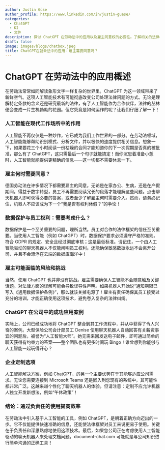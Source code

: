 ```yaml
---
author: Justin Güse
author_profile: https://www.linkedin.com/in/justin-guese/
categories:
  - ChatGPT
  - KI
  - 文件
description: 探讨 ChatGPT 在劳动法中的应用以及雇主同意权的必要性。了解相关的法律框架。
draft: false
image: images/blogs/chatbox.jpeg
title: ChatGPT在就业法中的应用：雇主需要同意吗？
---
```


# ChatGPT 在劳动法中的应用概述

在劳动法常常如同解读象形文字一样复杂的世界里，ChatGPT 为这一领域带来了新鲜空气。这项人工智能技术有可能彻底改变公司处理法律问题的方式。无论是理解特定条款的含义还是研究最新的法律，有了人工智能作为合作伙伴，法律的丛林便会变成一片生机勃勃的花园。但它究竟是如何运作的呢？让我们仔细了解一下！

### 人工智能在现代工作场所中的作用

人工智能不再仅仅是一种炒作，它已成为我们工作世界的一部分。在劳动法领域，人工智能能够帮助识别模式、分析文件，并以极快的速度提供相关信息。想象一下，如果要花三个小时阅读一份枯燥的合同才能知道你的下一次假期是否真的被批准，那么有了 ChatGPT，这只需最后一个句子就能搞定！而你沉思着准备小憩时，人工智能就能提供更精确的信息——这一切都不需要休息一下。

### 雇主何时需要同意？

德国劳动法在许多情况下都需要雇主的同意，无论是在家办公、生病，还是在产假期间。得益于数字转型，员工不再需要阅读冗长的段落才能理解这些问题。点击聊天机器人即可获得必要的答案，或者至少了解雇主何时需要介入。然而，请务必记住，机器人不应该成为下一个“我是否有权利休假？”的争论！

### 数据保护与员工权利：需要考虑什么？

数据保护是一个至关重要的问题，理所当然。员工对合作的法律框架的信任至关重要。当使用人工智能（例如 ChatGPT）时，数据保护要求必须遵守严格的准则。符合 GDPR 的规定、安全且经过彻底审核；这是最低标准。请记住，一个由人工智能驱动的聊天机器人不仅能阐明员工权利，还能确保敏感数据永远不会离开公司，并且不会漂浮在云端的数据库海洋中！

### 雇主可能面临的风险和挑战

当然，使用 ChatGPT 也并非没有挑战。雇主需要确保人工智能不会随意触及关键话题。对法律方面的误解可能会导致误导性声明。如果机器人开始说“通知期限已写入《通用数据保护条例》”，那么就该关掉电源了！雇主有责任确保其员工接受过充分的培训，才能正确使用这项技术，避免卷入复杂的法律纠纷。

### ChatGPT 在公司中的成功应用案例

实际上，公司已经成功地将 ChatGPT 整合到其工作流程中，并从中获得了令人兴奋的案例。大型保险公司会计部员工 Denise 使用聊天机器人自动回答有关薪资事宜的问题后，被誉为“人工智能大师”。她无需来回发送电子邮件，即可通过简单的聊天获得有约束力的答案——整个团队也有更多时间玩 Bingo！谁曾想到你能够与人工智能一起玩得开心？

### 企业定制选项

人工智能解决方案，例如 ChatGPT，的另一个主要优势在于其能够适应公司需求。无论您需要连接到 Microsoft Teams 还是嵌入到您现有的系统中，其可能性都非常广泛。这越来越个性化了聊天机器人的体验。但请注意：定制不应允许机器人独立开发新想法，例如“午休政策”！

### 结论：通过负责任的使用提高效率

在劳动法中引入基于人工智能的工具，例如 ChatGPT，是朝着正确方向迈出的一步。它不仅能提供快速准确的信息，还能使法律框架对员工来说更易于使用。关键在于负责任和深思熟虑地使用这项技术。最后，如果您公司正在考虑使用人工智能驱动的聊天机器人来处理文档问题，document-chat.com 可能就是与公司知识进行简单沟通的正确工具！
